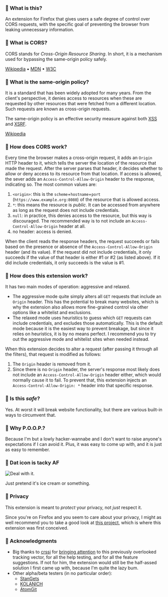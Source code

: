 ### 🔵 What is this?

An extension for Firefox that gives users a safe degree of control over CORS requests, with the specific goal of preventing the browser from leaking unnecessary information.

### 🔵 What is CORS?

CORS stands for *Cross-Origin Resource Sharing*. In short, it is a mechanism used for bypassing the same-origin policy safely.

[Wikipedia](https://en.wikipedia.org/wiki/Cross-origin_resource_sharing) ▪ [MDN](https://developer.mozilla.org/en-US/docs/Web/HTTP/CORS) ▪ [W3C](https://w3c.github.io/webappsec-cors-for-developers/)

### 🔵 What is the same-origin policy?

It is a standard that has been widely adopted for many years. From the client's perspective, it denies access to resources when these are requested by other resources that were fetched from a different location. Such requests are known as cross-origin requests. 

The same-origin policy is an effective security measure against both [XSS][XSS] and [XSRF][XSRF].

[Wikipedia](https://en.wikipedia.org/wiki/Same-origin_policy)

### 🔵 How does CORS work?

Every time the browser makes a cross-origin request, it adds an `Origin` HTTP header to it, which tells the server the location of the resource that made the request. After the server parses that header, it decides whether to allow or deny access to its resource from that location. If access is allowed, the sever adds an `Access-Control-Allow-Origin` header to the response, indicating so. The most common values are:

1. `<origin>`: this is the `scheme`+`hostname`+`port` (`https://www.example.org:8080`) of the resource that is allowed access. 
2. `*`: this means the resource is *public*. It can be accessed from anywhere as long as the request does not include credentials.
3. `null`: in practice, this denies access to the resource, but this way is discouraged. The recommended way is to not include an `Access-Control-Allow-Origin` header at all.
4. no header: access is denied.

When the client reads the response headers, the request succeeds or fails based on the presence or absence of the `Access-Control-Allow-Origin` header (and its value). If the request did not include credentials, it only succeeds if the value of that header is either #1 or #2 (as listed above). If it did include credentials, it only succeeds is the value is #1.

### 🔵 How does this extension work?

It has two main modes of operation: aggressive and relaxed.

- The aggressive mode quite simply alters all `GET` requests that include an `Origin` header. This has the potential to break many websites, which is why the extension also allows more fine-grained control via other options like a whitelist and exclusions.
- The relaxed mode uses heuristics to guess which `GET` requests can include credentials, and excludes those automatically. This is the default mode because it is the easiest way to prevent breakage, but since it relies on heuristics, it is by no means perfect. I recommend you to try out the aggressive mode and whitelist sites when needed instead.

When this extension decides to alter a request (after passing it through all the filters), that request is modified as follows:
1. The `Origin` header is removed from it.
2. Since there is no `Origin` header, the server's response most likely does not include an `Access-Control-Allow-Origin` header either, which would normally cause it to fail. To prevent that, this extension injects an `Access-Control-Allow-Origin: *` header into that specific response.

### 🔵 Is this *safe*?

Yes. At worst it will break website functionality, but there are various built-in ways to circumvent that.

### 🔵 Why P.O.O.P.?

Because I'm but a lowly hacker-wannabe and I don't want to raise anyone's expectations if I can avoid it. Plus, it was easy to come up with, and it is just as easy to remember.

### 🔵 Dat icon is tacky AF

![Deal with it.][DWI]

Just pretend it's ice cream or something.

### 🔵 Privacy
This extension is meant to *protect* your privacy, not *just* respect it. 

Since you're on Firefox and you seem to care about your privacy, I might as well recommend you to take a good look at [this project](https://github.com/ghacksuserjs/ghacks-user.js), which is where this extension was first conceived.

### 🔵 Acknowledgments
- Big thanks to [crssi](https://github.com/crssi) for [bringing attention][issue] to this previously overlooked tracking vector, for all the help testing, and for all the feature suggestions. If not for him, the extension would still be the half-assed solution I first came up with, because I'm quite the lazy bum.
- Other alpha/beta testers (in no particular order):
  - [StanGets](https://github.com/StanGets)
  - [KOLANICH](https://github.com/KOLANICH)
  - [AtomGit](https://github.com/atomGit)


[XSS]: https://en.wikipedia.org/wiki/Cross-site_scripting
[XSRF]: https://en.wikipedia.org/wiki/Cross-site_request_forgery
[issue]: https://github.com/ghacksuserjs/ghacks-user.js/issues/509
[DWI]: https://gist.githubusercontent.com/claustromaniac/f054061826ac71bf9e122edb2a313bc0/raw/edf025b5e3fb917177df890fefd15c70ead8b35c/dealwithit.gif

